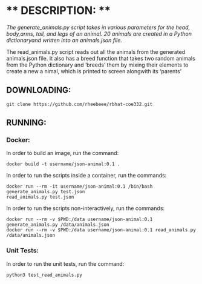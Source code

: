 # ** **DESCRIPTION:** **
*The generate_animals.py script takes in various parameters for the head, body,arms, tail, and legs of an animal. 20 animals are created in a Python dictionaryand written into an animals.json file.*

The read_animals.py script reads out all the animals from the generated animals.json file. It also has a breed function that takes two random animals from the Python dictionary and ‘breeds’ them by mixing their elements to create a new a
nimal, which is printed to screen alongwith its ‘parents’

## **DOWNLOADING:**
```
git clone https://github.com/rheebeee/rbhat-coe332.git
```

## **RUNNING:**

### **Docker:**
In order to build an image, run the command:

```
docker build -t username/json-animal:0.1 .
```

In order to run the scripts inside a container, run the commands:

```
docker run --rm -it username/json-animal:0.1 /bin/bash
generate_animals.py test.json
read_animals.py test.json
```

In order to run the scripts non-interactively, run the commands:

```
docker run --rm -v $PWD:/data username/json-animal:0.1 generate_animals.py /data/animals.json
docker run --rm -v $PWD:/data username/json-animal:0.1 read_animals.py /data/animals.json
```
### **Unit Tests:**
In order to run the unit tests, run the command:
```
python3 test_read_animals.py
```

